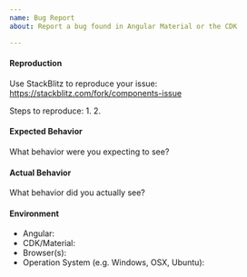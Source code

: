 ```yaml
---
name: Bug Report
about: Report a bug found in Angular Material or the CDK

---
```


#### Reproduction

Use StackBlitz to reproduce your issue: https://stackblitz.com/fork/components-issue

Steps to reproduce:
1. 
2. 
 
 
#### Expected Behavior

What behavior were you expecting to see?


#### Actual Behavior

What behavior did you actually see?


#### Environment

- Angular:
- CDK/Material:
- Browser(s):
- Operation System (e.g. Windows, OSX, Ubuntu): 
